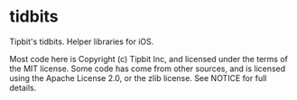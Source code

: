 tidbits
=======

Tipbit's tidbits.  Helper libraries for iOS.


Most code here is Copyright (c) Tipbit Inc, and licensed under the terms of
the MIT license.  Some code has come from other sources, and is
licensed using the Apache License 2.0, or the zlib license.  See NOTICE for
full details.

